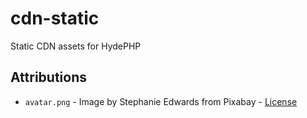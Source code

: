 # cdn-static

Static CDN assets for HydePHP

## Attributions

- `avatar.png` - Image by Stephanie Edwards from Pixabay - [License](https://pixabay.com/service/license-summary/)

